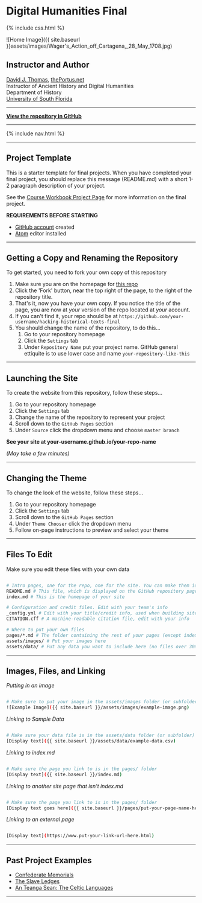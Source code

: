 # Digital Humanities Final

{% include css.html %}

![Home Image]({{ site.baseurl }}assets/images/Wager's_Action_off_Cartagena,_28_May_1708.jpg)

## Instructor and Author

[David J. Thomas](mailto:dave.a.base@gmail.com), [thePortus.net](http://thePortus.net)<br />
Instructor of Ancient History and Digital Humanities<br />
Department of History<br />
[University of South Florida](https://github.com/usf-portal)

---

**[View the repository in GitHub](https://github.com/usf-portal/hacking-historical-texts-final)**

---

{% include nav.html %}

---

## Project Template

This is a starter template for final projects. When you have completed your final project, you should replace this message (README.md) with a short 1-2 paragraph description of your project.

See the [Course Workbook Project Page](https://theportus.github.io/hacking-historical-texts) for more information on the final project.

**REQUIREMENTS BEFORE STARTING**
+ [GitHub account](https://github.com) created
+ [Atom](https://atom.io) editor installed

---

## Getting a Copy and Renaming the Repository

To get started, you need to fork your own copy of this repository

1. Make sure you are on the homepage for [this repo](https://github.com/usf-portal/hacking-historical-texts-final)
2. Click the 'Fork' button, near the top right of the page, to the right of the repository title.
3. That's it, now you have your own copy. If you notice the title of the page, you are now at *your* version of the repo located at *your* account.
4. If you can't find it, your repo should be at `https://github.com/your-username/hacking-historical-texts-final`
5. You should change the name of the repository, to do this...
    1. Go to your repository homepage
    2. Click the `Settings` tab
    3. Under `Repository Name` put your project name. GitHub general ettiquite is to use lower case and name `your-repository-like-this`

---

## Launching the Site

To create the website from this repository, follow these steps...

1. Go to your repository homepage
2. Click the `Settings` tab
3. Change the name of the repository to represent your project
4. Scroll down to the `GitHub Pages` section
5. Under `Source` click the dropdown menu and choose `master branch`

**See your site at your-username.github.io/your-repo-name**

*(May take a few minutes)*

---

## Changing the Theme

To change the look of the website, follow these steps...

1. Go to your repository homepage
2. Click the `Settings` tab
3. Scroll down to the `GitHub Pages` section
4. Under `Theme Chooser` click the dropdown menu
5. Follow on-page instructions to preview and select your theme

---

## Files To Edit

Make sure you edit these files with your own data

```sh

# Intro pages, one for the repo, one for the site. You can make them identical
README.md # This file, which is displayed on the GitHub repository page
index.md # This is the homepage of your site

# Configuration and credit files. Edit with your team's info
_config.yml # Edit with your title/credit info, used when building site
CITATION.cff # A machine-readable citation file, edit with your info

# Where to put your own files
pages/*.md # The folder containing the rest of your pages (except index.md)
assets/images/ # Put your images here
assets/data/ # Put any data you want to include here (no files over 30mb)

```

---

## Images, Files, and Linking

*Putting in an image*

```sh

# Make sure to put your image in the assets/images folder (or subfolder)
![Example Image]({{ site.baseurl }}/assets/images/example-image.png)

```

*Linking to Sample Data*

```sh

# Make sure your data file is in the assets/data folder (or subfolder)
[Display text]({{ site.baseurl }}/assets/data/example-data.csv)

```

*Linking to index.md*

```sh

# Make sure the page you link to is in the pages/ folder
[Display text]({{ site.baseurl }}/index.md)

```

*Linking to another site page that isn't index.md*

```sh

# Make sure the page you link to is in the pages/ folder
[Display text goes here]({{ site.baseurl }}/pages/put-your-page-name-here.md)

```

*Linking to an external page*

```sh

[Display text](https://www.put-your-link-url-here.html)

```

---

## Past Project Examples

* [Confederate Memorials](http://confederate-memorials-project.readthedocs.io/)
* [The Slave Ledges](http://slave-ledger.readthedocs.io/en/latest/)
* [An Teanga Sean: The Celtic Languages](http://an-teanga-sean-the-celtic-languages.readthedocs.io/)

---
